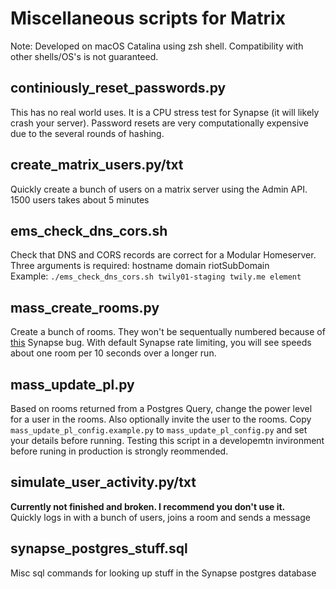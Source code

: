 # Miscellaneous scripts for Matrix

Note: Developed on macOS Catalina using zsh shell. Compatibility with other shells/OS's is not guaranteed.

## continiously_reset_passwords.py
This has no real world uses. It is a CPU stress test for Synapse (it will likely crash your server). Password resets are very computationally expensive due to the several rounds of hashing. 

## create_matrix_users.py/txt
Quickly create a bunch of users on a matrix server using the Admin API. 1500 users takes about 5 minutes

## ems_check_dns_cors.sh
Check that DNS and CORS records are correct for a Modular Homeserver.  
Three arguments is required: hostname domain riotSubDomain  
Example: `./ems_check_dns_cors.sh twily01-staging twily.me element`

## mass_create_rooms.py
Create a bunch of rooms. They won't be sequentually numbered because of [this](https://github.com/matrix-org/synapse/issues/8309) Synapse bug. With default Synapse rate limiting, you will see speeds about one room per 10 seconds over a longer run.

## mass_update_pl.py
Based on rooms returned from a Postgres Query, change the power level for a user in the rooms. Also optionally invite the user to the rooms. Copy `mass_update_pl_config.example.py` to `mass_update_pl_config.py` and set your details before running. Testing this script in a developemtn invironment before runing in production is strongly reommended.

## simulate_user_activity.py/txt
**Currently not finished and broken. I recommend you don't use it.**  
Quickly logs in with a bunch of users, joins a room and sends a message

## synapse_postgres_stuff.sql
Misc sql commands for looking up stuff in the Synapse postgres database
